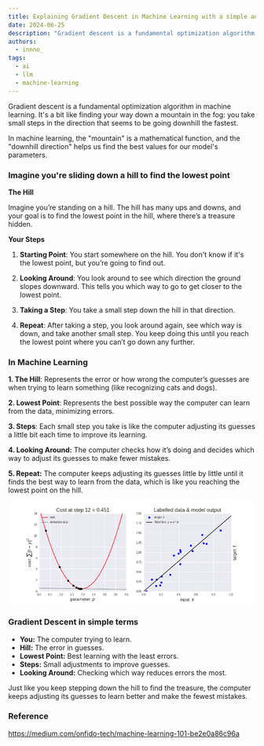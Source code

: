 ```yaml
---
title: Explaining Gradient Descent in Machine Learning with a simple analogy
date: 2024-06-25
description: "Gradient descent is a fundamental optimization algorithm in machine learning. It's a way for models to learn from data and improve their accuracy by gradually adjusting their internal settings. Think of it like carefully descending a hill to find the lowest point—each small step you take brings you closer to the best possible solution."
authors:
  - innno_
tags:
  - ai
  - llm
  - machine-learning
---
```


Gradient descent is a fundamental optimization algorithm in machine learning.  It's a bit like finding your way down a mountain in the fog: you take small steps in the direction that seems to be going downhill the fastest. 

In machine learning, the "mountain" is a mathematical function, and the "downhill direction" helps us find the best values for our model's parameters.

### Imagine you're sliding down a hill to find the lowest point
**The Hill**

Imagine you’re standing on a hill. The hill has many ups and downs, and your goal is to find the lowest point in the hill, where there’s a treasure hidden.

**Your Steps**

1. **Starting Point**: You start somewhere on the hill. You don't know if it's the lowest point, but you’re going to find out.

2. **Looking Around**: You look around to see which direction the ground slopes downward. This tells you which way to go to get closer to the lowest point.

3. **Taking a Step**: You take a small step down the hill in that direction.

4. **Repeat**: After taking a step, you look around again, see which way is down, and take another small step. You keep doing this until you reach the lowest point where you can’t go down any further.

### In Machine Learning
**1. The Hill**: Represents the error or how wrong the computer’s guesses are when trying to learn something (like recognizing cats and dogs).

**2. Lowest Point**: Represents the best possible way the computer can learn from the data, minimizing errors.

**3. Steps**: Each small step you take is like the computer adjusting its guesses a little bit each time to improve its learning.

**4. Looking Around:** The computer checks how it’s doing and decides which way to adjust its guesses to make fewer mistakes.

**5. Repeat:** The computer keeps adjusting its guesses little by little until it finds the best way to learn from the data, which is like you reaching the lowest point on the hill.

![](assets/explaining-gradient-descent-with-a-simple-analogy.png)

### Gradient Descent in simple terms
- **You:** The computer trying to learn.
- **Hill:** The error in guesses.
- **Lowest Point:** Best learning with the least errors.
- **Steps:** Small adjustments to improve guesses.
- **Looking Around:** Checking which way reduces errors the most.

Just like you keep stepping down the hill to find the treasure, the computer keeps adjusting its guesses to learn better and make the fewest mistakes.

### Reference
https://medium.com/onfido-tech/machine-learning-101-be2e0a86c96a

